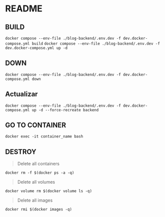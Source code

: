 # README

## BUILD

`docker compose --env-file ./blog-backend/.env.dev -f dev.docker-compose.yml build`
`docker compose --env-file ./blog-backend/.env.dev -f dev.docker-compose.yml up -d`

## DOWN
`docker compose --env-file ./blog-backend/.env.dev -f dev.docker-compose.yml down`

## Actualizar
`docker compose --env-file ./blog-backend/.env.dev -f dev.docker-compose.yml up -d --force-recreate backend`


## GO TO CONTAINER
`docker exec -it container_name bash`

## DESTROY

> Delete all containers

`docker rm -f $(docker ps -a -q)`

> Delete all volumes

`docker volume rm $(docker volume ls -q)`

> Delete all images

`docker rmi $(docker images -q)`

